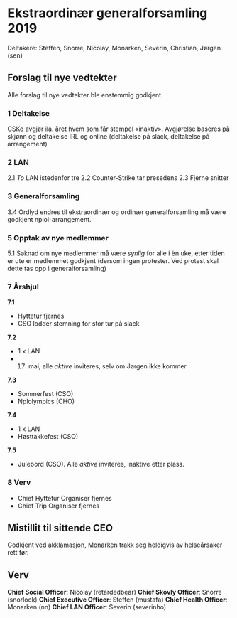 # Ekstraordinær generalforsamling 2019

Deltakere: Steffen, Snorre, Nicolay, Monarken, Severin, Christian, Jørgen (sen)

## Forslag til nye vedtekter

Alle forslag til nye vedtekter ble enstemmig godkjent.

### 1 Deltakelse

CSKo avgjør ila. året hvem som får stempel «inaktiv». Avgjørelse baseres på skjønn og deltakelse IRL og online (deltakelse på slack, deltakelse på arrangement)

### 2 LAN

2.1 _To_ LAN istedenfor tre
2.2 Counter-Strike tar presedens
2.3 Fjerne snitter

### 3 Generalforsamling

3.4 Ordlyd endres til ekstraordinær og ordinær generalforsamling må være godkjent nplol-arrangement.

### 5 Opptak av nye medlemmer

5.1 Søknad om nye medlemmer må være _synlig_ for alle i èn uke, etter tiden er ute er medlemmet godkjent (dersom ingen protester. Ved protest skal dette tas opp i generalforsamling)

### 7 Årshjul

**7.1**

- Hyttetur fjernes
- CSO lodder stemning for stor tur på slack

**7.2**

- 1 x LAN
- 17. mai, alle _aktive_ inviteres, selv om Jørgen ikke kommer.

**7.3**

- Sommerfest (CSO)
- Nplolympics (CHO)

**7.4**

- 1 x LAN
- Høsttakkefest (CSO)

**7.5**

- Julebord (CSO). Alle _aktive_ inviteres, inaktive etter plass.

### 8 Verv

- Chief Hyttetur Organiser fjernes
- Chief Trip Organiser fjernes

## Mistillit til sittende CEO

Godkjent ved akklamasjon, Monarken trakk seg heldigvis av helseårsaker rett før.

## Verv

**Chief Social Officer**: Nicolay (retardedbear)
**Chief Skovly Officer**: Snorre (snorlock)
**Chief Executive Officer**: Steffen (mustafa)
**Chief Health Officer**: Monarken (nn)
**Chief LAN Officer**: Severin (severinho)
